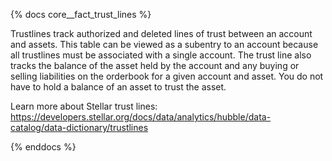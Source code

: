 {% docs core__fact_trust_lines %}

Trustlines track authorized and deleted lines of trust between an account and assets. This table can be viewed as a subentry to an account because all trustlines must be associated with a single account. The trust line also tracks the balance of the asset held by the account and any buying or selling liabilities on the orderbook for a given account and asset. You do not have to hold a balance of an asset to trust the asset.

Learn more about Stellar trust lines: https://developers.stellar.org/docs/data/analytics/hubble/data-catalog/data-dictionary/trustlines

{% enddocs %}